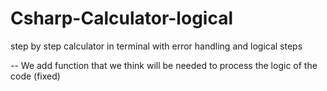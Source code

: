 # Csharp-Calculator-logical
step by step calculator in terminal with error handling and logical steps

-- We add function that we think will be needed to process the logic of the code (fixed)